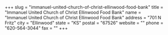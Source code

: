 +++
slug = "immanuel-united-church-of-christ-ellinwood-food-bank"
title = "Immanuel United Church of Christ Ellinwood Food Bank"
name = "Immanuel United Church of Christ Ellinwood Food Bank"
address = "701 N Fritz"
city = "Ellinwood"
state = "KS"
postal = "67526"
website = ""
phone = "620-564-3044"
fax = ""
+++
